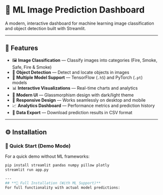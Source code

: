 # 🧠 ML Image Prediction Dashboard

A modern, interactive dashboard for machine learning image classification and object detection built with Streamlit.

---

## 🚀 Features
- 🖼️ **Image Classification** — Classify images into categories (Fire, Smoke, Safe, Fire & Smoke)  
- 🎯 **Object Detection** — Detect and locate objects in images  
- 🤖 **Multiple Model Support** — TensorFlow (`.h5`) and PyTorch (`.pt`) models  
- 📊 **Interactive Visualizations** — Real-time charts and analytics  
- 🎨 **Modern UI** — Glassmorphism design with dark/light theme  
- 📱 **Responsive Design** — Works seamlessly on desktop and mobile  
- 📈 **Analytics Dashboard** — Performance metrics and prediction history  
- 💾 **Data Export** — Download prediction results in CSV format  

---

## ⚙️ Installation

### 🧩 Quick Start (Demo Mode)
For a quick demo without ML frameworks:

```bash
pip install streamlit pandas numpy pillow plotly
streamlit run app.py

---
## **🧠 Full Installation (With ML Support)**
For full functionality with actual model predictions:
